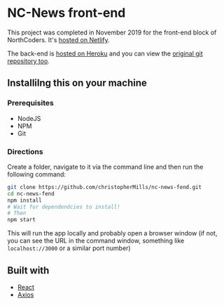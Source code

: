 # NC-News front-end

This project was completed in November 2019 for the front-end block of NorthCoders. It's [hosted on Netlify](https://clm-nc-news-fend.netlify.com).

The back-end is [hosted on Heroku](https://nc-news-bend.herokuapp.com/) and you can view the [original git repository too](https://github.com/christopherMills/backendNews).

## Installilng this on your machine

### Prerequisites

- NodeJS
- NPM
- Git

### Directions

Create a folder, navigate to it via the command line and then run the following command:

```bash
git clone https://github.com/christopherMills/nc-news-fend.git
cd nc-news-fend
npm install
# Wait for dependendcies to install!
# Then
npm start
```

This will run the app locally and probably open a browser window (if not, you can see the URL in the command window, something like `localhost://3000` or a similar port number)

## Built with

- [React](https://reactjs.org)
- [Axios](https://npmjs.com/package/axios)
